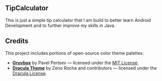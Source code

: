 ## TipCalculator

This is just a simple tip calculator that I am build to better learn Android Development and to further improve my skills in Java. 

## Credits

This project includes portions of open-source color theme palettes:
- **[Gruvbox](https://github.com/morhetz/gruvbox)** by Pavel Pertsev — licensed under the [MIT License](https://github.com/morhetz/gruvbox/blob/master/LICENSE).  
- **[Dracula Theme](https://draculatheme.com/)** by Zeno Rocha and contributors — licensed under the [Dracula License](https://github.com/dracula/dracula-theme/blob/master/LICENSE).
